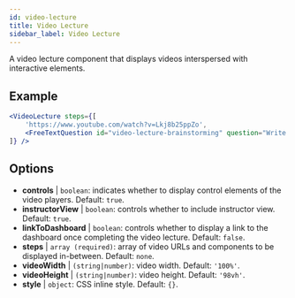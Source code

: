```yaml
---
id: video-lecture 
title: Video Lecture
sidebar_label: Video Lecture
---
```


A video lecture component that displays videos interspersed with interactive elements.

## Example

```jsx live
<VideoLecture steps={[
    'https://www.youtube.com/watch?v=Lkj8b25ppZo',
    <FreeTextQuestion id="video-lecture-brainstorming" question="Write down a few ideas of how one could enrich video lectures using other ISLE components" />
]} />
```

## Options

* __controls__ | `boolean`: indicates whether to display control elements of the video players. Default: `true`.
* __instructorView__ | `boolean`: controls whether to include instructor view. Default: `true`.
* __linkToDashboard__ | `boolean`: controls whether to display a link to the dashboard once completing the video lecture. Default: `false`.
* __steps__ | `array (required)`: array of video URLs and components to be displayed in-between. Default: `none`.
* __videoWidth__ | `(string|number)`: video width. Default: `'100%'`.
* __videoHeight__ | `(string|number)`: video height. Default: `'98vh'`.
* __style__ | `object`: CSS inline style. Default: `{}`.
